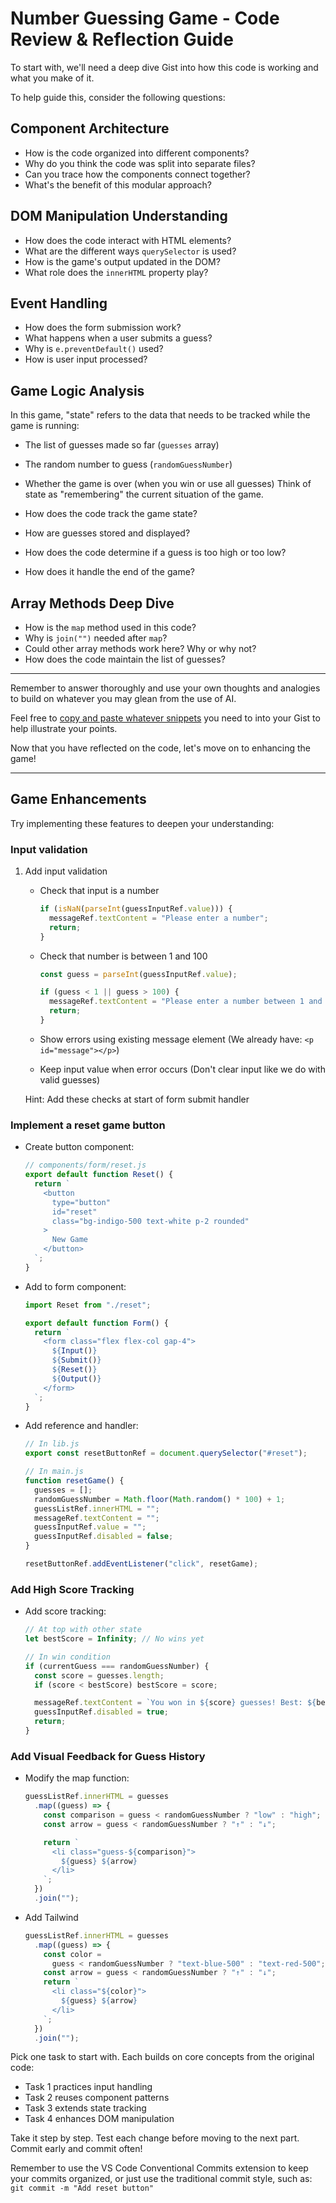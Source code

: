 # Number Guessing Game - Code Review & Reflection Guide

To start with, we'll need a deep dive Gist into how this code is working and what you make of it.

To help guide this, consider the following questions:

## Component Architecture

- How is the code organized into different components?
- Why do you think the code was split into separate files?
- Can you trace how the components connect together?
- What's the benefit of this modular approach?

## DOM Manipulation Understanding

- How does the code interact with HTML elements?
- What are the different ways `querySelector` is used?
- How is the game's output updated in the DOM?
- What role does the `innerHTML` property play?

## Event Handling

- How does the form submission work?
- What happens when a user submits a guess?
- Why is `e.preventDefault()` used?
- How is user input processed?

## Game Logic Analysis

In this game, "state" refers to the data that needs to be tracked while the game is running:

- The list of guesses made so far (`guesses` array)
- The random number to guess (`randomGuessNumber`)
- Whether the game is over (when you win or use all guesses)
  Think of state as "remembering" the current situation of the game.

- How does the code track the game state?
- How are guesses stored and displayed?
- How does the code determine if a guess is too high or too low?
- How does it handle the end of the game?

## Array Methods Deep Dive

- How is the `map` method used in this code?
- Why is `join("")` needed after `map`?
- Could other array methods work here? Why or why not?
- How does the code maintain the list of guesses?

---

Remember to answer thoroughly and use your own thoughts and analogies to build on whatever you may glean from the use of AI.

Feel free to [copy and paste whatever snippets](https://docs.github.com/en/get-started/writing-on-github/working-with-advanced-formatting/creating-and-highlighting-code-blocks#fenced-code-blocks) you need to into your Gist to help illustrate your points.

Now that you have reflected on the code, let's move on to enhancing the game!

---

## Game Enhancements

Try implementing these features to deepen your understanding:

### Input validation

1. Add input validation

   - Check that input is a number

     ```js
     if (isNaN(parseInt(guessInputRef.value))) {
       messageRef.textContent = "Please enter a number";
       return;
     }
     ```

   - Check that number is between 1 and 100

     ```js
     const guess = parseInt(guessInputRef.value);

     if (guess < 1 || guess > 100) {
       messageRef.textContent = "Please enter a number between 1 and 100";
       return;
     }
     ```

   - Show errors using existing message element
     (We already have: `<p id="message"></p>`)

   - Keep input value when error occurs
     (Don't clear input like we do with valid guesses)

   Hint: Add these checks at start of form submit handler

### Implement a reset game button

- Create button component:

  ```js
  // components/form/reset.js
  export default function Reset() {
    return `
      <button 
        type="button" 
        id="reset"
        class="bg-indigo-500 text-white p-2 rounded"
      >
        New Game
      </button>
    `;
  }
  ```

- Add to form component:

  ```js
  import Reset from "./reset";

  export default function Form() {
    return `
      <form class="flex flex-col gap-4">
        ${Input()}
        ${Submit()}
        ${Reset()}
        ${Output()}
      </form>
    `;
  }
  ```

- Add reference and handler:

  ```js
  // In lib.js
  export const resetButtonRef = document.querySelector("#reset");

  // In main.js
  function resetGame() {
    guesses = [];
    randomGuessNumber = Math.floor(Math.random() * 100) + 1;
    guessListRef.innerHTML = "";
    messageRef.textContent = "";
    guessInputRef.value = "";
    guessInputRef.disabled = false;
  }

  resetButtonRef.addEventListener("click", resetGame);
  ```

### Add High Score Tracking

- Add score tracking:

  ```js
  // At top with other state
  let bestScore = Infinity; // No wins yet

  // In win condition
  if (currentGuess === randomGuessNumber) {
    const score = guesses.length;
    if (score < bestScore) bestScore = score;

    messageRef.textContent = `You won in ${score} guesses! Best: ${bestScore}`;
    guessInputRef.disabled = true;
    return;
  }
  ```

### Add Visual Feedback for Guess History

- Modify the map function:

  ```js
  guessListRef.innerHTML = guesses
    .map((guess) => {
      const comparison = guess < randomGuessNumber ? "low" : "high";
      const arrow = guess < randomGuessNumber ? "↑" : "↓";

      return `
        <li class="guess-${comparison}">
          ${guess} ${arrow}
        </li>
      `;
    })
    .join("");
  ```

- Add Tailwind

  ```js
  guessListRef.innerHTML = guesses
    .map((guess) => {
      const color =
        guess < randomGuessNumber ? "text-blue-500" : "text-red-500";
      const arrow = guess < randomGuessNumber ? "↑" : "↓";
      return `
        <li class="${color}">
          ${guess} ${arrow}
        </li>
      `;
    })
    .join("");
  ```

Pick one task to start with. Each builds on core concepts from the original code:

- Task 1 practices input handling
- Task 2 reuses component patterns
- Task 3 extends state tracking
- Task 4 enhances DOM manipulation

Take it step by step. Test each change before moving to the next part. Commit early and commit often!

Remember to use the VS Code Conventional Commits extension to keep your commits organized, or just use the traditional commit style, such as: `git commit -m "Add reset button"`
